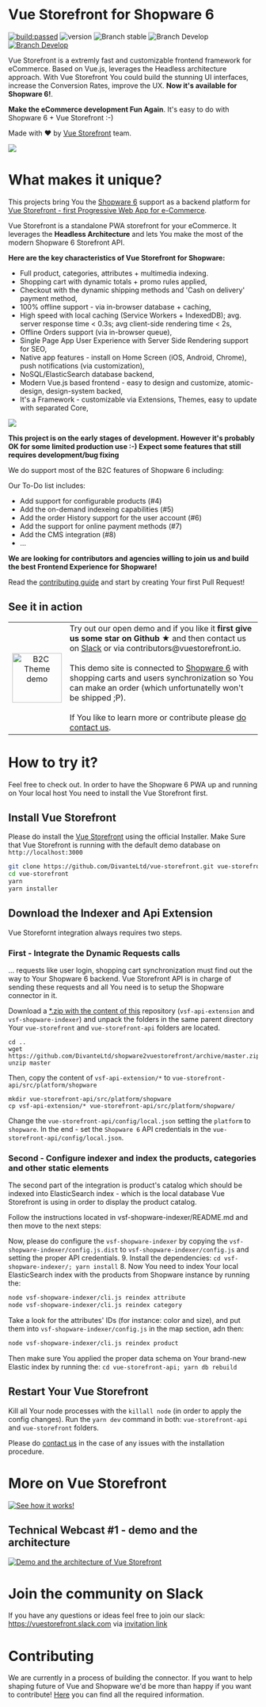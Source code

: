 # Vue Storefront for Shopware 6
<a href="https://travis-ci.org/DivanteLtd/vue-storefront"><img src="https://travis-ci.org/DivanteLtd/vue-storefront.svg?branch=master" alt="build:passed"></a>
![version](https://img.shields.io/badge/node-v8.x-blue.svg)
![Branch stable](https://img.shields.io/badge/stable%20branch-master-blue.svg)
![Branch Develop](https://img.shields.io/badge/dev%20branch-develop-blue.svg)
<a href="https://join.slack.com/t/vuestorefront/shared_invite/enQtMzA4MTM2NTE5NjM2LTI1M2RmOWIyOTk0MzFlMDU3YzJlYzcyYzNiNjUyZWJiMTZjZjc3MjRlYmE5ZWQ1YWRhNTQyM2ZjN2ZkMzZlNTg">![Branch Develop](https://img.shields.io/badge/community%20chat-slack-FF1493.svg)</a>

Vue Storefront is a extremly fast and customizable frontend framework for eCommerce. Based on Vue.js, leverages the Headless architecture approach. With Vue Storefront You could build the stunning UI interfaces, increase the Conversion Rates, improve the UX. **Now it's available for Shopware 6!**. 

**Make the eCommerce development Fun Again**. It's easy to do with Shopware 6 + Vue Storefront :-)

Made with ❤️ by [Vue Storefront](https://github.com/DivanteLtd/vue-storefront) team.

![](docs/media/vue-storefront-for-shopware.png)

# What makes it unique?

This projects bring You the [Shopware 6](https://www.shopware.com) support as a backend platform for [Vue Storefront - first Progressive Web App for e-Commerce](https://vuestorefront.io).

Vue Storefront is a standalone PWA storefront for your eCommerce. It leverages the **Headless Architecture** and lets You make the most of the modern Shopware 6 Storefront API. 

**Here are the key characteristics of Vue Storefront for Shopware:**

- Full product, categories, attributes + multimedia indexing.
- Shopping cart with dynamic totals + promo rules applied,
- Checkout with the dynamic shipping methods and 'Cash on delivery' payment method,
- 100% offline support - via in-browser database + caching,
- High speed with local caching (Service Workers + IndexedDB); avg. server response time < 0.3s; avg client-side rendering time < 2s,
- Offline Orders support (via in-browser queue),
- Single Page App User Experience with Server Side Rendering support for SEO,
- Native app features - install on Home Screen (iOS, Android, Chrome), push notifications (via customization),
- NoSQL/ElasticSearch database backend,
- Modern Vue.js based frontend - easy to design and customize, atomic-design, design-system backed,
- It's a Framework - customizable via Extensions, Themes, easy to update with separated Core,

![](docs/media/shopware-headless-api.png)

**This project is on the early stages of development. However it's probably OK for some limited production use :-) Expect some features that still requires development/bug fixing**

We do support most of the B2C features of Shopware 6 including:

Our To-Do list includes:
- Add support for configurable products (#4)
- Add the on-demand indexeing capabilities (#5)
- Add the order History support for the user account (#6)
- Add the support for online payment methods (#7)
- Add the CMS integration (#8)
- ...

**We are looking for contributors and agencies willing to join us and build the best Frontend Experience for Shopware!**

Read the [contributing guide](./CONTRIBUTING.md) and start by creating Your first Pull Request!

## See it in action

<table>
  <tbody>
    <tr>
      <td align="center" valign="middle">
        <a href="https://shopware.storefrontcloud.io">
          <img
            src="https://divante.co/open-graph/vuestorefront/GitHub-Readme-Try-Demo.png"
            alt="B2C Theme demo"
            style="width: 100px;">
        </a>
      </td>
      <td align="left" valign="top">
        Try out our open demo and if you like it <strong>first give us some star on Github ★</strong> and then contact us on <a href="https://slack.vuestorefront.io">Slack</a> or via contributors@vuestorefront.io. <br /><br /> This demo site is connected to <a href="http://shopware.vuestorefront.io">Shopware 6</a> with shopping carts and users synchronization so You can make an order (which unfortunatelly won't be shipped ;P). <br /><br />If You like to learn more or contribute please <a href="https://vuestorefront.io">do contact us</a>.
      </td>
    </tr>
  </tbody>
</table>

# How to try it?

Feel free to check out. In order to have the Shopware 6 PWA up and running on Your local host You need to install the Vue Storefront first.

## Install Vue Storefront
Please do install the [Vue Storefront](https://docs.vuestorefront.io/guide/installation/linux-mac.html#requirements) using the official Installer. Make Sure that Vue Storefront is running with the default demo database on `http://localhost:3000`

```sh
git clone https://github.com/DivanteLtd/vue-storefront.git vue-storefront
cd vue-storefront
yarn
yarn installer
```

## Download the Indexer and Api Extension
Vue Storefornt integration always requires two steps.

### First - Integrate the Dynamic Requests calls
... requests like user login, shopping cart synchronization must find out the way to Your Shopware 6 backend. Vue Storefront API is in charge of sending these requests and all You need is to setup the Shopware connector in it.

Download a [*.zip with the content of this](https://github.com/DivanteLtd/shopware2vuestorefront/archive/master.zip) repository (`vsf-api-extension` and `vsf-shopware-indexer`) and unpack the folders in the same parent directory Your `vue-storefront` and `vue-storefront-api` folders are located.

```
cd ..
wget https://github.com/DivanteLtd/shopware2vuestorefront/archive/master.zip
unzip master
```

Then, copy the content of `vsf-api-extension/*` to `vue-storefront-api/src/platform/shopware` 

```
mkdir vue-storefront-api/src/platform/shopware
cp vsf-api-extension/* vue-storefront-api/src/platform/shopware/
```

Change the `vue-storefront-api/config/local.json` setting the `platform` to `shopware`.
In the end - set the `Shopware 6` API credentials in the `vue-storefront-api/config/local.json`.


### Second - Configure indexer and index the products, categories and other static elements

The second part of the integration is product's catalog which should be indexed into ElasticSearch index - which is the local database Vue Storefront is using in order to display the product catalog.

Follow the instructions located in vsf-shopware-indexer/README.md and then move to the next steps:

Now, please do configure the `vsf-shopware-indexer` by copying the `vsf-shopware-indexer/config.js.dist` to `vsf-shopware-indexer/config.js` and setting the proper API credentials.
9. Install the dependencies: `cd vsf-shopware-indexer/; yarn install`
8. Now You need to index Your local ElasticSearch index with the products from Shopware instance by running the:

```sh
node vsf-shopware-indexer/cli.js reindex attribute
node vsf-shopware-indexer/cli.js reindex category
```
Take a look for the attributes' IDs (for instance: color and size), and put them into `vsf-shopware-indexer/config.js` in the map section, adn then: 

```sh
node vsf-shopware-indexer/cli.js reindex product
```

Then make sure You applied the proper data schema on Your brand-new Elastic index by running the:
`cd vue-storefront-api; yarn db rebuild`

## Restart Your Vue Storefront

Kill all Your node processes with the `killall node` (in order to apply the config changes).
Run the `yarn dev` command in both: `vue-storefront-api` and `vue-storefront` folders.

Please do [contact us](https://vuestorefront.io) in the case of any issues with the installation procedure.

# More on Vue Storefront

[![See how it works!](docs/media/Fil-Rakowski-VS-Demo-Youtube.png)](https://www.youtube.com/watch?v=L4K-mq9JoaQ)

## Technical Webcast #1 - demo and the architecture

[![Demo and the architecture of Vue Storefront](docs/media/video-webcast-1.png)](https://www.youtube.com/watch?v=sRSmEP4jva0&feature=youtu.be)

# Join the community on Slack

If you have any questions or ideas feel free to join our slack: https://vuestorefront.slack.com via [invitation link](https://join.slack.com/t/vuestorefront/shared_invite/enQtMzA4MTM2NTE5NjM2LTI1M2RmOWIyOTk0MzFlMDU3YzJlYzcyYzNiNjUyZWJiMTZjZjc3MjRlYmE5ZWQ1YWRhNTQyM2ZjN2ZkMzZlNTg)

# Contributing

We are currently in a process of building the connector. If you want to help shaping future of Vue and Shopware we'd be more than happy if you want to contribute! [Here](./CONTRIBUTING.md) you can find all the required information.
